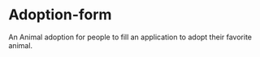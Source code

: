 # Adoption-form
An Animal adoption for people to fill an application to adopt their favorite animal.
